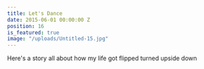 ```yaml
---
title: Let's Dance
date: 2015-06-01 00:00:00 Z
position: 16
is_featured: true
image: "/uploads/Untitled-15.jpg"
---
```

Here's a story all about how my life got flipped turned upside down

